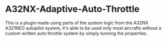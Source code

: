 # A32NX-Adaptive-Auto-Throttle
This is a plugin made using parts of the system logic from the A32NX A321NEO autopilot system, it's able to be used only most aircrafts without a custom written auto throttle system by simply tunning the properties.
